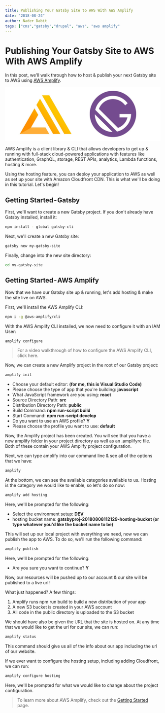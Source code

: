 ```yaml
---
title: Publishing Your Gatsby Site to AWS With AWS Amplify
date: "2018-08-24"
author: Nader Dabit
tags: ["cms","gatsby","drupal", "aws", "aws amplify"
---
```


# Publishing Your Gatsby Site to AWS With AWS Amplify

In this post, we'll walk through how to host & publish your next Gatsby site to AWS using [AWS Amplify](https://aws-amplify.github.io/).

![Publishing Your Next Gatsby Site to AWS With AWS Amplify](gatsbyaws.jpeg)

AWS Amplify is a client library & CLI that allows developers to get up & running with full-stack cloud-powered applications with features like authentication, GraphQL, storage, REST APIs, analytics, Lambda functions, hosting & more. 

Using the hosting feature, you can deploy your application to AWS as well as set up your site with Amazon Cloudfront CDN. This is what we'll be doing in this tutorial. Let's begin!

## Getting Started - Gatsby

First, we'll want to create a new Gatsby project. If you don't already have Gatsby installed, install it:

```sh
npm install - global gatsby-cli
```

Next, we'll create a new Gatsby site:

```sh
gatsby new my-gatsby-site
```

Finally, change into the new site directory:

```sh
cd my-gatsby-site
```

## Getting Started - AWS Amplify

Now that we have our Gatsby site up & running, let's add hosting & make the site live on AWS.

First, we'll install the AWS Amplify CLI:

```sh
npm i -g @aws-amplify/cli
```

With the AWS Amplify CLI installed, we now need to configure it with an IAM User:

```sh
amplify configure
```

> For a video walkthrough of how to configure the AWS Amplify CLI, click here.

Now, we can create a new Amplify project in the root of our Gatsby project:

```sh
amplify init
```

- Choose your default editor: __(for me, this is Visual Studio Code)__
- Please choose the type of app that you're building: __javascript__
- What JavaScript framework are you using: __react__
- Source Directory Path: __src__
- Distribution Directory Path: __public__
- Build Command: __npm run-script build__
- Start Command: __npm run-script develop__
- Do you want to use an AWS profile? __Y__
- Please choose the profile you want to use: __default__


Now, the Amplify project has been created. You will see that you have a new amplify folder in your project directory as well as an .amplifyrc file. Both of these contain your AWS Amplify project configuration.

Next, we can type amplify into our command line & see all of the options that we have:

```sh
amplify 
```

At the bottom, we can see the available categories available to us. Hosting is the category we would like to enable, so let's do so now:

```sh
amplify add hosting
```

Here, we'll be prompted for the following:

- Select the environment setup: __DEV__
- hosting bucket name: __gatsbyproj-20180808112129-hosting-bucket (or type whatever you'd like the bucket name to be)__

This will set up our local project with everything we need, now we can publish the app to AWS. To do so, we'll run the following command:

```sh
amplify publish
```

Here, we'll be prompted for the following:

- Are you sure you want to continue? __Y__

Now, our resources will be pushed up to our account & our site will be published to a live url!

What just happened? A few things:
1. Amplify runs npm run build to build a new distribution of your app
2. A new S3 bucket is created in your AWS account
3. All code in the public directory is uploaded to the S3 bucket

We should have also be given the URL that the site is hosted on. At any time that we would like to get the url for our site, we can run:

```sh
amplify status
```

This command should give us all of the info about our app including the url of our website.

If we ever want to configure the hosting setup, including adding Cloudfront, we can run:

```sh
amplify configure hosting
```

Here, we'll be prompted for what we would like to change about the project configuration.

> To learn more about AWS Amplify, check out the [Getting Started](https://aws-amplify.github.io/media/get_started) page.



